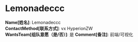 # Lemonadeccc

**Name[姓名]**: Lemonadeccc  
**ContactMethod[联系方式]**: vx HyperionZW  
**WantsTeam[组队意愿（是/否）]**: 是
**Comment[备注]**: 前端/可视化  
